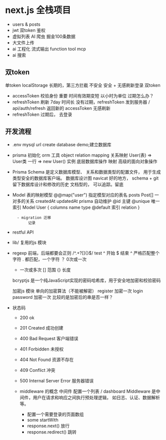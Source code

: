 # next.js 全栈项目

- users & posts 
- jwt 双token 鉴权
- 虚拟列表 
    AI 爬虫 掘金100条数据
- 大文件上传
- ai 工程化
       流式输出
       function tool
       mcp
- ai 搜索
    
## 双token 
单token localStorage 长期的，第三方拦截 不安全
安全 + 无感刷新登录
双token 
- accessToken 校验身份 重要 时间有效期变短 以小时为单位
      过期怎么办？ 
- refreshToken 刷新 7day 时间长
      没有过期，refreshToken 发到服务器 / api/auth/refresh 
     返回新的 accessToken 无感刷新
- refreshToken 过期后， 去登录

## 开发流程
- .env
      mysql url
      create database demo;建立数据库
- prisma 初始化 
      orm 工具
      object relation mapping 关系映射
      User(表) => User类
      一行     =>    new User() 实例
      底层数据库操作 映射 高级的面向对象操作 

- Prisma Schema 是定义数据库模型、
关系和数据类型的配置文件，
用于生成类型安全的数据库客户端。
     数据库设计图
     navicat 好的地方， schema + git 留下数据库设计和修改的历史
     文档型的， 可以追踪。留底

- Model 表的映射模型
        @@map("user") 指定模型对应的表名
        posts    Post[]  一对多的关系
        createdAt updatedAt  prisma 自动维护
        @id 主键 @unique 唯一索引
        Model User {
            columns name type  @default
            索引
            relation 
        }

        - migration 迁移
             记录 

- restful API
- lib/ 复用的js 模块
- regexp
     前端，后端都要会正则
     /^.+?[]{}$/ test 
     ^ 开始 $ 结束 ^ 严格匹配整个字符
     . 都匹配，一个字符
     ？ 0次或一次
     + 一次或多次
     [] 范围 
     {} 长度

     bcryptjs 是一个纯JavaScript实现的密码哈希库，用于安全地加密和校验密码

     加密js 模块  单向的加密算法（不能被解密）
     register 加密一次
     login password 加密一次 
     比较的是加密后的串是否一样？
- 状态码
    - 200 ok
    - 201 Created 成功创建
    - 400 Bad Request 客户端错误
    - 401 Forbidden 未授权
    - 404 Not Found 资源不存在
    - 409 Conflict 冲突
    - 500 Internal Server Error 服务器错误
    
    - middleware 的概念
      中间件 配置一个列表 
      / dashboard 
      Middleware 是中间件，用户在请求和响应之间执行预处理逻辑，
      如日志、认证、数据解析等。
      - 配置一个需要登录的页面数组
      - some startWith 
      - response.next() 放行 
      - response.redirect() 跳转